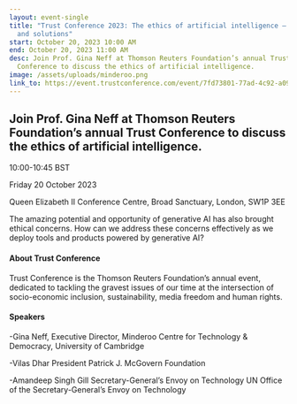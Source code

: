 ```yaml
---
layout: event-single
title: "Trust Conference 2023: The ethics of artificial intelligence – dilemmas
  and solutions"
start: October 20, 2023 10:00 AM
end: October 20, 2023 11:00 AM
desc: Join Prof. Gina Neff at Thomson Reuters Foundation’s annual Trust
  Conference to discuss the ethics of artificial intelligence.
image: /assets/uploads/minderoo.png
link_to: https://event.trustconference.com/event/7fd73801-77ad-4c92-a091-6df31d1e07e0/summary
---
```

## Join Prof. Gina Neff at Thomson Reuters Foundation’s annual Trust Conference to discuss the ethics of artificial intelligence.

10:00-10:45 BST

Friday 20 October 2023

Queen Elizabeth II Conference Centre, Broad Sanctuary, London, SW1P 3EE

The amazing potential and opportunity of generative AI has also brought ethical concerns. How can we address these concerns effectively as we deploy tools and products powered by generative AI?

#### About Trust Conference

Trust Conference is the Thomson Reuters Foundation’s annual event, dedicated to tackling the gravest issues of our time at the intersection of socio-economic inclusion, sustainability, media freedom and human rights.

#### Speakers

\-Gina Neff, Executive Director, Minderoo Centre for Technology & Democracy, University of Cambridge

\-Vilas Dhar President Patrick J. McGovern Foundation

\-Amandeep Singh Gill Secretary-General’s Envoy on Technology UN Office of the Secretary-General’s Envoy on Technology